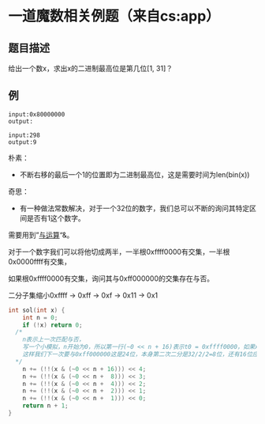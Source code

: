 # 一道魔数相关例题（来自cs:app）

## 题目描述

给出一个数x，求出x的二进制最高位是第几位[1, 31]？

## 例

```
input:0x80000000
output:

input:298
output:9
```

朴素：
- 不断右移的最后一个1的位置即为二进制最高位，这是需要时间为len(bin(x))

奇思：
- 有一种做法常数解决，对于一个32位的数字，我们总可以不断的询问其特定区间是否有1这个数字。

需要用到”[与运算](https://baike.baidu.com/item/%E4%B8%8E/13025631?fromtitle=%E4%B8%8E%E8%BF%90%E7%AE%97)“&。

对于一个数字我们可以将他切成两半，一半根0xffff0000有交集，一半根0x0000ffff有交集，

如果根0xffff0000有交集，询问其与0xff000000的交集存在与否。

二分子集缩小0xffff -> 0xff -> 0xf -> 0x11 -> 0x1

```c
int sol(int x) {
    int n = 0;
	if (!x) return 0;
  /*
    n表示上一次匹配与否，
    写一个小模拟，n开始为0，所以第一行(~0 << n + 16)表示t0 = 0xffff0000，如果x & t0 != 0，则需要抬升16位，
    这样我们下一次要与0xff000000这是24位，本身第二次二分是32/2/2=8位，还有16位应该是第一次抬升，所以要加在n上。
  */
	n += (!!(x & (~0 << n + 16))) << 4;
	n += (!!(x & (~0 << n +  8))) << 3;
	n += (!!(x & (~0 << n +  4))) << 2;
	n += (!!(x & (~0 << n +  2))) << 1;
	n += (!!(x & (~0 << n +  1))) << 0;
	return n + 1;
}
```
